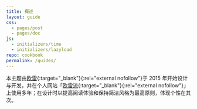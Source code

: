 ```yaml
---
title: 概述
layout: guide
css:
  - pages/post
  - pages/doc
js:
  - initializers/time
  - initializers/lazyload
repo: cookbook
permalink: /guides/
---
```


本主题由[欧雷](https://linxoid.com/ourai/?utm_source=ourai.github.io/lime){:target="_blank"}{:rel="external nofollow"}于 2015 年开始设计与开发，并在个人网站「[欧雷流](https://ourai.ws/?utm_source=ourai.github.io/lime){:target="_blank"}{:rel="external nofollow"}」上使用多年；在设计时以提高阅读体验和保持简洁风格为最高原则，体现个性在其次。
